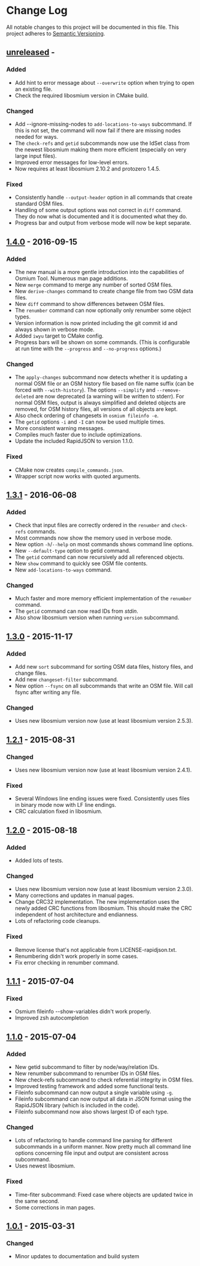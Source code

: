 
# Change Log

All notable changes to this project will be documented in this file.
This project adheres to [Semantic Versioning](http://semver.org/).

## [unreleased] -

### Added

- Add hint to error message about `--overwrite` option when trying to open
  an existing file.
- Check the required libosmium version in CMake build.

### Changed

- Add --ignore-missing-nodes to `add-locations-to-ways` subcommand. If this
  is not set, the command will now fail if there are missing nodes needed
  for ways.
- The `check-refs` and `getid` subcommands now use the IdSet class from the
  newest libosmium making them more efficient (especially on very large input
  files).
- Improved error messages for low-level errors.
- Now requires at least libosmium 2.10.2 and protozero 1.4.5.

### Fixed

- Consistently handle `--output-header` option in all commands that create
  standard OSM files.
- Handling of some output options was not correct in `diff` command. They
  do now what is documented and it is documented what they do.
- Progress bar and output from verbose mode will now be kept separate.


## [1.4.0] - 2016-09-15

### Added

- The new manual is a more gentle introduction into the capabilities of
  Osmium Tool. Numerous man page additions.
- New `merge` command to merge any number of sorted OSM files.
- New `derive-changes` command to create change file from two OSM data files.
- New `diff` command to show differences between OSM files.
- The `renumber` command can now optionally only renumber some object types.
- Version information is now printed including the git commit id and always
  shown in verbose mode.
- Added `iwyu` target to CMake config.
- Progress bars will be shown on some commands. (This is configurable at
  run time with the `--progress` and `--no-progress` options.)

### Changed

- The `apply-changes` subcommand now detects whether it is updating a normal
  OSM file or an OSM history file based on file name suffix (can be forced
  with `--with-history`). The options `--simplify` and `--remove-deleted`
  are now deprecated (a warning will be written to stderr). For normal OSM
  files, output is always simplified and deleted objects are removed, for
  OSM history files, all versions of all objects are kept.
- Also check ordering of changesets in `osmium fileinfo -e`.
- The `getid` options `-i` and `-I` can now be used multiple times.
- More consistent warning messages.
- Compiles much faster due to include optimizations.
- Update the included RapidJSON to version 1.1.0.

### Fixed

- CMake now creates `compile_commands.json`.
- Wrapper script now works with quoted arguments.


## [1.3.1] - 2016-06-08

### Added

- Check that input files are correctly ordered in the `renumber` and
  `check-refs` commands.
- Most commands now show the memory used in verbose mode.
- New option `-h`/`--help` on most commands shows command line options.
- New `--default-type` option to getid command.
- The `getid` command can now recursively add all referenced objects.
- New `show` command to quickly see OSM file contents.
- New `add-locations-to-ways` command.

### Changed

- Much faster and more memory efficient implementation of the `renumber`
  command.
- The `getid` command can now read IDs from *stdin*.
- Also show libosmium version when running `version` subcommand.


## [1.3.0] - 2015-11-17

### Added

- Add new `sort` subcommand for sorting OSM data files, history files,
  and change files.
- Add new `changeset-filter` subcommand.
- New option `--fsync` on all subcommands that write an OSM file. Will call
  fsync after writing any file.

### Changed

- Uses new libosmium version now (use at least libosmium version 2.5.3).


## [1.2.1] - 2015-08-31

### Changed

- Uses new libosmium version now (use at least libosmium version 2.4.1).

### Fixed

- Several Windows line ending issues were fixed. Consistently uses files
  in binary mode now with LF line endings.
- CRC calculation fixed in libosmium.


## [1.2.0] - 2015-08-18

### Added

- Added lots of tests.

### Changed

- Uses new libosmium version now (use at least libosmium version 2.3.0).
- Many corrections and updates in manual pages.
- Change CRC32 implementation. The new implementation uses the newly added
  CRC functions from libosmium. This should make the CRC independent of host
  architecture and endianness.
- Lots of refactoring code cleanups.

### Fixed

- Remove license that's not applicable from LICENSE-rapidjson.txt.
- Renumbering didn't work properly in some cases.
- Fix error checking in renumber command.


## [1.1.1] - 2015-07-04

### Fixed

- Osmium fileinfo --show-variables didn't work properly.
- Improved zsh autocompletion


## [1.1.0] - 2015-07-04

### Added

- New getid subcommand to filter by node/way/relation IDs.
- New renumber subcommand to renumber IDs in OSM files.
- New check-refs subcommand to check referential integrity in OSM files.
- Improved testing framework and added some functional tests.
- Fileinfo subcommand can now output a single variable using `-g`.
- Fileinfo subcommand can now output all data in JSON format using the
  RapidJSON library (which is included in the code).
- Fileinfo subcommand now also shows largest ID of each type.

### Changed

- Lots of refactoring to handle command line parsing for different subcommands
  in a uniform manner. Now pretty much all command line options concerning file
  input and output are consistent across subcommand.
- Uses newest libosmium.

### Fixed

- Time-fiter subcommand: Fixed case where objects are updated twice in the
  same second.
- Some corrections in man pages.


## [1.0.1] - 2015-03-31

### Changed

- Minor updates to documentation and build system


[unreleased]: https://github.com/osmcode/osmium-tool/compare/v1.4.0...HEAD
[1.4.0]: https://github.com/osmcode/osmium-tool/compare/v1.3.1...v1.4.0
[1.3.1]: https://github.com/osmcode/osmium-tool/compare/v1.3.0...v1.3.1
[1.3.0]: https://github.com/osmcode/osmium-tool/compare/v1.2.1...v1.3.0
[1.2.1]: https://github.com/osmcode/osmium-tool/compare/v1.2.0...v1.2.1
[1.2.0]: https://github.com/osmcode/osmium-tool/compare/v1.1.0...v1.2.0
[1.1.1]: https://github.com/osmcode/osmium-tool/compare/v1.1.0...v1.1.1
[1.1.0]: https://github.com/osmcode/osmium-tool/compare/v1.0.1...v1.1.0
[1.0.1]: https://github.com/osmcode/osmium-tool/compare/v1.0.0...v1.0.1

